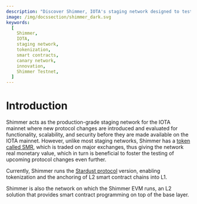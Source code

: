 ```yaml
---
description: "Discover Shimmer, IOTA's staging network designed to test and deploy innovative features like tokenization and smart contracts. Explore Shimmer's capabilities and understand its role as a testing ground for advancements before their implementation on the IOTA network."
image: /img/docssection/shimmer_dark.svg
keywords:
  [
    Shimmer,
    IOTA,
    staging network,
    tokenization,
    smart contracts,
    canary network,
    innovation,
    Shimmer Testnet,
  ]
---
```


# Introduction

Shimmer acts as the production-grade staging network for the IOTA mainnet where new protocol changes are introduced and
evaluated for functionality, scalability, and security before they are made available on the IOTA mainnet. However,
unlike most staging networks, Shimmer has a [token called SMR](/get-started/introduction/shimmer/shimmer-token), which
is traded on major exchanges, thus giving the network real monetary value, which in turn is beneficial to foster the
testing of upcoming protocol changes even further.

Currently, Shimmer runs the [Stardust protocol](/learn/protocols/stardust/introduction) version, enabling tokenization and the anchoring of L2 smart contract
chains into L1.

Shimmer is also the network on which the Shimmer EVM runs, an L2 solution that provides smart contract
programming on top of the base layer.
